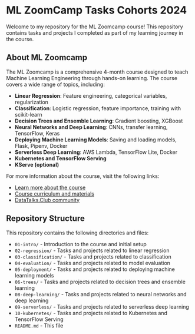 # ML ZoomCamp Tasks Cohorts 2024

Welcome to my repository for the ML Zoomcamp course! This repository contains tasks and projects I completed as part of my learning journey in the course.

## About ML Zoomcamp

The ML Zoomcamp is a comprehensive 4-month course designed to teach Machine Learning Engineering through hands-on learning. The course covers a wide range of topics, including:

- **Linear Regression**: Feature engineering, categorical variables, regularization
- **Classification**: Logistic regression, feature importance, training with scikit-learn
- **Decision Trees and Ensemble Learning**: Gradient boosting, XGBoost
- **Neural Networks and Deep Learning**: CNNs, transfer learning, TensorFlow, Keras
- **Deploying Machine Learning Models**: Saving and loading models, Flask, Pipenv, Docker
- **Serverless Deep Learning**: AWS Lambda, TensorFlow Lite, Docker
- **Kubernetes and TensorFlow Serving**
- **KServe (optional)**

For more information about the course, visit the following links:
- [Learn more about the course](https://datatalks.club/blog/machine-learning-zoomcamp.html)
- [Course curriculum and materials](http://mlzoomcamp.com)
- [DataTalks.Club community](https://datatalks.club/)

## Repository Structure

This repository contains the following directories and files:

- `01-intro/` - Introduction to the course and initial setup
- `02-regression/` - Tasks and projects related to linear regression
- `03-classification/` - Tasks and projects related to classification
- `04-evaluation/` - Tasks and projects related to model evaluation
- `05-deployment/` - Tasks and projects related to deploying machine learning models
- `06-trees/` - Tasks and projects related to decision trees and ensemble learning
- `08-deep-learning/` - Tasks and projects related to neural networks and deep learning
- `09-serverless/` - Tasks and projects related to serverless deep learning
- `10-kubernetes/` - Tasks and projects related to Kubernetes and TensorFlow Serving
- `README.md` - This file
